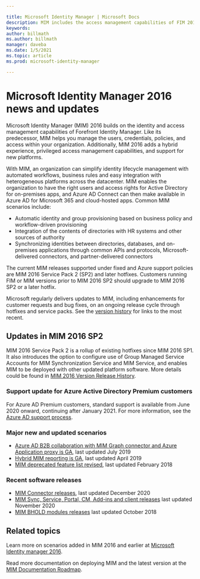 ```yaml
---

title: Microsoft Identity Manager | Microsoft Docs
description: MIM includes the access management capabilities of FIM 2010 and helps you manage users, credentials, policies, and access within your organization.
keywords:
author: billmath
ms.author: billmath
manager: daveba
ms.date: 1/5/2021
ms.topic: article
ms.prod: microsoft-identity-manager

---
```


# Microsoft Identity Manager 2016 news and updates

Microsoft Identity Manager (MIM) 2016 builds on the identity and access management capabilities of Forefront Identity Manager. Like its predecessor, MIM helps you manage the users, credentials, policies, and access within your organization.  Additionally, MIM 2016 adds a hybrid experience, privileged access management capabilities, and support for new platforms.


With MIM, an organization can simplify identity lifecycle management with automated workflows, business rules and easy integration with heterogeneous platforms across the datacenter. MIM enables the organization to have the right users and access rights for Active Directory for on-premises apps, and Azure AD Connect can then make available in Azure AD for Microsoft 365 and cloud-hosted apps. Common MIM scenarios include:
 - Automatic identity and group provisioning based on business policy and workflow-driven provisioning
 - Integration of the contents of directories with HR systems and other sources of authority
 - Synchronizing identities between directories, databases, and on-premises applications through common APIs and protocols, Microsoft-delivered connectors, and partner-delivered connectors

The current MIM releases supported under fixed and Azure support policies are MIM 2016 Service Pack 2 (SP2) and later hotfixes.  Customers running FIM or MIM versions prior to MIM 2016 SP2 should upgrade to MIM 2016 SP2 or a later hotfix.

Microsoft regularly delivers updates to MIM, including enhancements for customer requests and bug fixes, on an ongoing release cycle through hotfixes and service packs. See the [version history](./reference/version-history.md) for links to the most recent.

## Updates in MIM 2016 SP2

MIM 2016 Service Pack 2 is a rollup of existing hotfixes since MIM 2016 SP1. It also introduces the option to configure use of Group Managed Service Accounts for MIM Synchronization Service and MIM Service, and enables MIM to be deployed with other updated platform software. More details could be found in [MIM 2016 Version Release History](./reference/version-history.md).

### Support update for Azure Active Directory Premium customers
For Azure AD Premium customers, standard support is available from June 2020 onward, continuing after January 2021. For more information, see the [Azure AD support process](support-update-for-azure-active-directory-premium-customers.md).

### Major new and updated scenarios

- [Azure AD B2B collaboration with MIM Graph connector and Azure Application proxy is GA](microsoft-identity-manager-2016-graph-b2b-scenario.md), last updated July 2019
- [Hybrid MIM reporting is GA](https://cloudblogs.microsoft.com/enterprisemobility/2018/02/23/hybrid-mim-reporting-now-available-in-azure-active-directory/), last updated April 2019
- [MIM deprecated feature list revised](microsoft-identity-manager-2016-deprecated-features.md), last updated February 2018

### Recent software releases

- [MIM Connector releases](./reference/microsoft-identity-manager-2016-connector-version-history.md), last updated December 2020
- [MIM Sync, Service, Portal, CM, Add-ins and client releases](./reference/version-history.md) last updated November 2020
- [MIM BHOLD modules releases](./reference/version-bhold-history.md) last updated October 2018


## Related topics

Learn more on scenarios added in MIM 2016 and earlier at [Microsoft Identity manager 2016](microsoft-identity-manager-2016.md).

Read more documentation on deploying MIM and the latest version at the [MIM Documentation Roadmap](https://docs.microsoft.com/microsoft-identity-manager/).


